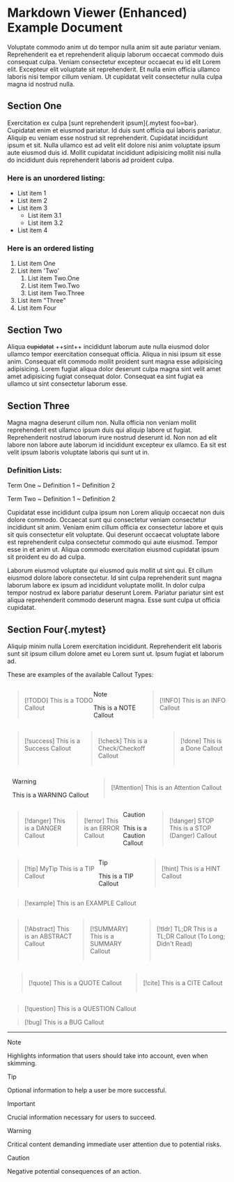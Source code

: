 # Markdown Viewer (Enhanced) Example Document

Voluptate commodo anim ut do tempor nulla anim sit aute pariatur veniam. Reprehenderit ea et reprehenderit aliquip laborum occaecat commodo duis consequat culpa. Veniam consectetur excepteur occaecat eu id elit Lorem elit. Excepteur elit voluptate sit reprehenderit. Et nulla enim officia ullamco laboris nisi tempor cillum veniam. Ut cupidatat velit consectetur nulla culpa magna id nostrud nulla.

## Section One

Exercitation ex culpa [sunt reprehenderit ipsum]{.mytest foo=bar}. Cupidatat enim et eiusmod pariatur. Id duis sunt officia qui laboris pariatur. Aliquip eu veniam esse nostrud sit reprehenderit. Cupidatat incididunt ipsum et sit. Nulla ullamco est ad velit elit dolore nisi anim voluptate ipsum aute eiusmod duis id. Mollit cupidatat incididunt adipisicing mollit nisi nulla do incididunt duis reprehenderit laboris ad proident culpa.

### Here is an unordered listing:

- List item 1
- List item 2
- List item 3
  - List item 3.1
  - List item 3.2
- List item 4

### Here is an ordered listing

1. List item One
2. List item 'Two'
   1. List item Two.One
   2. List item Two.Two
   3. List item Two.Three
3. List item "Three"
4. List item Four

## Section Two

Aliqua ~~cupidatat~~ ++sint++ incididunt laborum aute nulla eiusmod dolor ullamco tempor exercitation consequat officia. Aliqua in nisi ipsum sit esse anim. Consequat elit commodo mollit proident sunt magna esse adipisicing adipisicing. Lorem fugiat aliqua dolor deserunt culpa magna sint velit amet amet adipisicing fugiat consequat dolor. Consequat ea sint fugiat ea ullamco ut sint consectetur laborum esse.

## Section Three

Magna magna deserunt cillum non. Nulla officia non veniam mollit reprehenderit est ullamco ipsum duis qui aliquip labore ut fugiat. Reprehenderit nostrud laborum irure nostrud deserunt id. Non non ad elit labore non labore aute laborum id incididunt excepteur ex ullamco. Ea sit est velit ipsum laboris voluptate laboris qui sunt ut in.

### Definition Lists:

Term One
   ~ Definition 1
   ~ Definition 2

Term Two
   ~ Definition 1
   ~ Definition 2

Cupidatat esse incididunt culpa ipsum non Lorem aliquip occaecat non duis dolore commodo. Occaecat sunt qui consectetur veniam consectetur incididunt sit anim. Veniam enim cillum officia ex consectetur labore et quis sit quis consectetur elit voluptate. Qui deserunt occaecat voluptate labore est reprehenderit culpa consectetur commodo qui aute eiusmod. Tempor esse in et anim ut. Aliqua commodo exercitation eiusmod cupidatat ipsum sit proident eu do ad culpa.

Laborum eiusmod voluptate qui eiusmod quis mollit ut sint qui. Et cillum eiusmod dolore labore consectetur. Id sint culpa reprehenderit sunt magna laborum labore ex ipsum ad incididunt voluptate mollit. In dolor culpa tempor nostrud ex labore pariatur deserunt Lorem. Pariatur pariatur sint est aliqua reprehenderit commodo deserunt magna. Esse sunt culpa ut officia cupidatat.

## Section Four{.mytest}

Aliquip minim nulla Lorem exercitation incididunt. Reprehenderit elit laboris sunt sit ipsum cillum dolore amet eu Lorem sunt ut. Ipsum fugiat et laborum ad.

These are examples of the available Callout Types:

<div style="display: flex; flex-direction: row; justify-content: space-evenly;">


> [!TODO]
> This is a TODO Callout

> [!NOTE]
> This is a NOTE Callout

> [!INFO]
> This is an INFO Callout

</div>

<div style="display: flex; flex-direction: row; justify-content: space-evenly;">

> [!success]
> This is a Success Callout

> [!check]
> This is a Check/Checkoff Callout

> [!done]
> This is a Done Callout

</div>

<div style="display: flex; flex-direction: row; justify-content: space-evenly;">

> [!Warning]
> This is a WARNING Callout

> [!Attention]
> This is an Attention Callout

</div>

<div style="display: flex; flex-direction: row; justify-content: space-evenly;">

> [!danger]
> This is a DANGER Callout

> [!error]
> This is an ERROR Callout

> [!Caution]
> This is a Caution Callout

> [!danger] STOP
> This is a STOP (Danger) Callout


</div>

<div style="display: flex; flex-direction: row; justify-content: space-evenly;">

> [!tip] MyTip
> This is a TIP Callout

> [!tip]
> This is a TIP Callout

> [!hint]
> This is a HINT Callout

</div>

> [!example]
> This is an EXAMPLE Callout

<div style="display: flex; flex-direction: row; justify-content: space-evenly;">

> [!Abstract]
> This is an ABSTRACT Callout

> [!SUMMARY]
> This is a SUMMARY Callout

> [!tldr] TL;DR
> This is a TL;DR Callout (To Long; Didn't Read)

</div>

<div style="display: flex; flex-direction: row; justify-content: space-evenly;">

> [!quote]
> This is a QUOTE Callout

> [!cite]
> This is a CITE Callout

</div>

> [!question]
> This is a QUESTION Callout

> [!bug]
> This is a BUG Callout

-----

> [!NOTE]
> Highlights information that users should take into account, even when skimming.

> [!TIP]
> Optional information to help a user be more successful.

> [!IMPORTANT]
> Crucial information necessary for users to succeed.

> [!WARNING]
> Critical content demanding immediate user attention due to potential risks.

> [!CAUTION]
> Negative potential consequences of an action.
